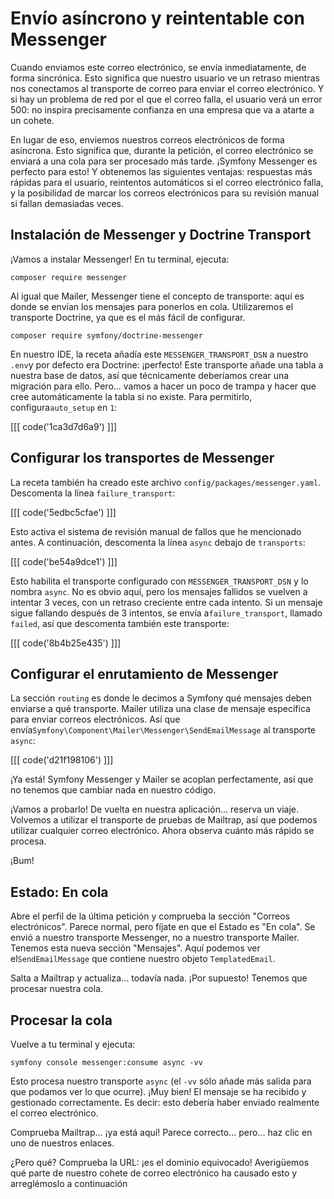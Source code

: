 # Envío asíncrono y reintentable con Messenger

Cuando enviamos este correo electrónico, se envía inmediatamente, de forma sincrónica. Esto significa que nuestro usuario ve un retraso mientras nos conectamos al transporte de correo para enviar el correo electrónico. Y si hay un problema de red por el que el correo falla, el usuario verá un error 500: no inspira precisamente confianza en una empresa que va a atarte a un cohete.

En lugar de eso, enviemos nuestros correos electrónicos de forma asíncrona. Esto significa que, durante la petición, el correo electrónico se enviará a una cola para ser procesado más tarde. ¡Symfony Messenger es perfecto para esto! Y obtenemos las siguientes ventajas: respuestas más rápidas para el usuario, reintentos automáticos si el correo electrónico falla, y la posibilidad de marcar los correos electrónicos para su revisión manual si fallan demasiadas veces.

## Instalación de Messenger y Doctrine Transport

¡Vamos a instalar Messenger! En tu terminal, ejecuta:

```terminal
composer require messenger
```

Al igual que Mailer, Messenger tiene el concepto de transporte: aquí es donde se envían los mensajes para ponerlos en cola. Utilizaremos el transporte Doctrine, ya que es el más fácil de configurar.

```terminal
composer require symfony/doctrine-messenger
```

En nuestro IDE, la receta añadía este `MESSENGER_TRANSPORT_DSN` a nuestro `.env`y por defecto era Doctrine: ¡perfecto! Este transporte añade una tabla a nuestra base de datos, así que técnicamente deberíamos crear una migración para ello. Pero... vamos a hacer un poco de trampa y hacer que cree automáticamente la tabla si no existe. Para permitirlo, configura`auto_setup` en `1`:

[[[ code('1ca3d7d6a9') ]]]

## Configurar los transportes de Messenger

La receta también ha creado este archivo `config/packages/messenger.yaml`. Descomenta la línea `failure_transport`:

[[[ code('5edbc5cfae') ]]]

Esto activa el sistema de revisión manual de fallos que he mencionado antes. A continuación, descomenta la línea `async` debajo de `transports`:

[[[ code('be54a9dce1') ]]]

Esto habilita el transporte configurado con `MESSENGER_TRANSPORT_DSN` y lo nombra `async`. No es obvio aquí, pero los mensajes fallidos se vuelven a intentar 3 veces, con un retraso creciente entre cada intento. Si un mensaje sigue fallando después de 3 intentos, se envía a`failure_transport`, llamado `failed`, así que descomenta también este transporte:

[[[ code('8b4b25e435') ]]]

## Configurar el enrutamiento de Messenger

La sección `routing` es donde le decimos a Symfony qué mensajes deben enviarse a qué transporte. Mailer utiliza una clase de mensaje específica para enviar correos electrónicos. Así que envía`Symfony\Component\Mailer\Messenger\SendEmailMessage` al transporte `async`:

[[[ code('d21f198106') ]]]

¡Ya está! Symfony Messenger y Mailer se acoplan perfectamente, así que no tenemos que cambiar nada en nuestro código.

¡Vamos a probarlo! De vuelta en nuestra aplicación... reserva un viaje. Volvemos a utilizar el transporte de pruebas de Mailtrap, así que podemos utilizar cualquier correo electrónico. Ahora observa cuánto más rápido se procesa.

¡Bum!

## Estado: En cola

Abre el perfil de la última petición y comprueba la sección "Correos electrónicos". Parece normal, pero fíjate en que el Estado es "En cola". Se envió a nuestro transporte Messenger, no a nuestro transporte Mailer. Tenemos esta nueva sección "Mensajes". Aquí podemos ver el`SendEmailMessage` que contiene nuestro objeto `TemplatedEmail`.

Salta a Mailtrap y actualiza... todavía nada. ¡Por supuesto! Tenemos que procesar nuestra cola.

## Procesar la cola

Vuelve a tu terminal y ejecuta:

```terminal
symfony console messenger:consume async -vv
```

Esto procesa nuestro transporte `async` (el `-vv` sólo añade más salida para que podamos ver lo que ocurre). ¡Muy bien! El mensaje se ha recibido y gestionado correctamente. Es decir: esto debería haber enviado realmente el correo electrónico.

Comprueba Mailtrap... ¡ya está aquí! Parece correcto... pero... haz clic en uno de nuestros enlaces.

¿Pero qué? Comprueba la URL: ¡es el dominio equivocado! Averigüemos qué parte de nuestro cohete de correo electrónico ha causado esto y arreglémoslo a continuación
